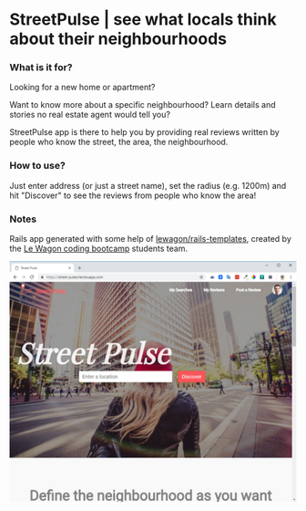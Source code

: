 # StreetPulse | see what locals think about their neighbourhoods
### What is it for?
Looking for a new home or apartment?

Want to know more about a specific neighbourhood? Learn details and stories no real estate agent would tell you?

StreetPulse app is there to help you by providing real reviews written by people who know the street, the area, the neighbourhood.
### How to use?
Just enter address (or just a street name), set the radius (e.g. 1200m) and hit "Discover" to see the reviews from people who know the area!

### Notes
Rails app generated with some help of [lewagon/rails-templates](https://github.com/lewagon/rails-templates), created by the [Le Wagon coding bootcamp](https://www.lewagon.com) students team.


![screen_shot](2018-12-11_11-46-31.jpg)

